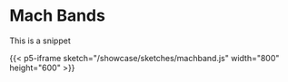 # Mach Bands

This is a snippet 

{{< p5-iframe sketch="/showcase/sketches/machband.js" width="800" height="600" >}}
